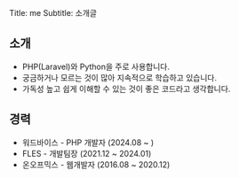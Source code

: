 Title: me
Subtitle: 소개글

## 소개

- PHP(Laravel)와 Python을 주로 사용합니다.
- 궁금하거나 모르는 것이 많아 지속적으로 학습하고 있습니다.
- 가독성 높고 쉽게 이해할 수 있는 것이 좋은 코드라고 생각합니다.

## 경력

- 워드바이스 - PHP 개발자 (2024.08 ~ )
- FLES - 개발팀장 (2021.12 ~ 2024.01)
- 온오프믹스 - 웹개발자 (2016.08 ~ 2020.12)

